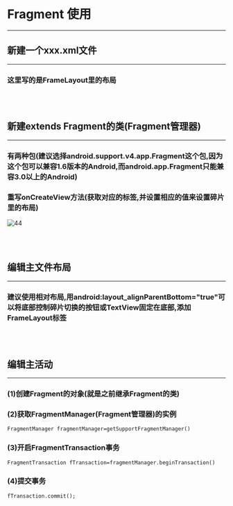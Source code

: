 # Fragment 使用

***

## 新建一个xxx.xml文件

***

### 这里写的是FrameLayout里的布局

<br/><br/>

## 新建extends Fragment的类(Fragment管理器)

***

### 有两种包(建议选择android.support.v4.app.Fragment这个包,因为这个包可以兼容1.6版本的Android,而android.app.Fragment只能兼容3.0以上的Android)

### 重写onCreateView方法(获取对应的标签,并设置相应的值来设置碎片里的布局)

![44](https://122kk.github.io/AndroidUp/Fragment%E7%9A%84%E4%BD%BF%E7%94%A8(%E7%AE%80%E5%8D%95%E7%9A%84%E6%94%AF%E4%BB%98%E5%AE%9D%E6%A1%88%E4%BE%8B)/main/1.png)

<br/><br/>

## 编辑主文件布局

***

### 建议使用相对布局,用android:layout_alignParentBottom="true"可以将底部控制碎片切换的按钮或TextView固定在底部,添加FrameLayout标签

<br/><br/>

## 编辑主活动

***

### (1)创建Fragment的对象(就是之前继承Fragment的类)

### (2)获取FragmentManager(Fragment管理器)的实例

`FragmentManager fragmentManager=getSupportFragmentManager() `

### (3)开启FragmentTransaction事务

`FragmentTransaction fTransaction=fragmentManager.beginTransaction()`

### (4)提交事务

`fTransaction.commit();`